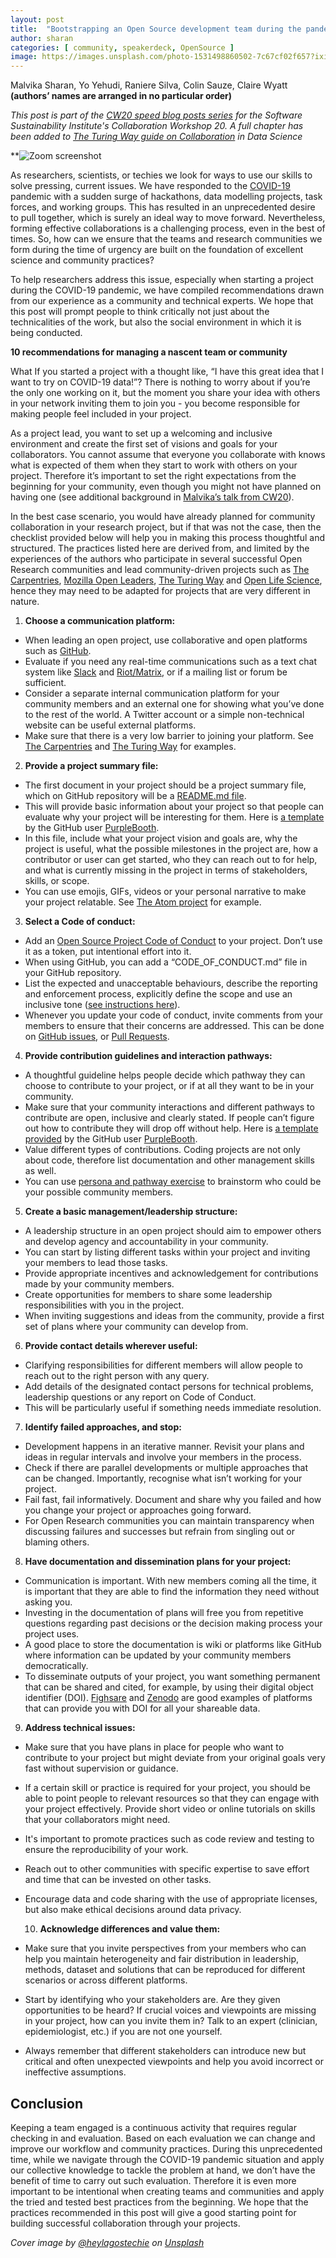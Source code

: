```yaml
---
layout: post
title:  "Bootstrapping an Open Source development team during the pandemic"
author: sharan
categories: [ community, speakerdeck, OpenSource ]
image: https://images.unsplash.com/photo-1531498860502-7c67cf02f657?ixid=MXwxMjA3fDB8MHxwaG90by1wYWdlfHx8fGVufDB8fHw%3D&ixlib=rb-1.2.1&auto=format&fit=crop&w=1950&q=80
---
```


Malvika Sharan, Yo Yehudi, Raniere Silva, Colin Sauze, Claire Wyatt **(authors’ names are arranged in no particular order)**

_This post is part of the [CW20 speed blog posts series](https://software.ac.uk/tags/cw20-speed-blog-posts) for the Software Sustainability Institute's Collaboration Workshop 20. A full chapter has been added to [The Turing Way guide on Collaboration](https://the-turing-way.netlify.app/collaboration/new-community.html) in Data Science_

**![Zoom screenshot](https://software.ac.uk/sites/default/files/Screenshot%20from%202020-03-31%2011-01-25.png)

As researchers, scientists, or techies we look for ways to use our skills to solve pressing, current issues. We have responded to the [COVID-19](https://www.gov.uk/coronavirus) pandemic with a sudden surge of hackathons, data modelling projects, task forces, and working groups. This has resulted in an unprecedented desire to pull together, which is surely an ideal way to move forward. Nevertheless, forming effective collaborations is a challenging process, even in the best of times. So, how can we ensure that the teams and research communities we form during the time of urgency are built on the foundation of excellent science and community practices?

To help researchers address this issue, especially when starting a project during the COVID-19 pandemic, we have compiled recommendations drawn from our experience as a community and technical experts. We hope that this post will prompt people to think critically not just about the technicalities of the work, but also the social environment in which it is being conducted. 

**10 recommendations for managing a nascent team or community**

What If you started a project with a thought like, “I have this great idea that I want to try on COVID-19 data!”? There is nothing to worry about if you’re the only one working on it, but the moment you share your idea with others in your network inviting them to join you - you become responsible for making people feel included in your project. 

As a project lead, you want to set up a welcoming and inclusive environment and create the first set of visions and goals for your collaborators. You cannot assume that everyone you collaborate with knows what is expected of them when they start to work with others on your project. Therefore it’s important to set the right expectations from the beginning for your community, even though you might not have planned on having one (see additional background in [Malvika’s talk from CW20](https://zenodo.org/record/3745008)).

In the best case scenario, you would have already planned for community collaboration in your research project, but if that was not the case, then the checklist provided below will help you in making this process thoughtful and structured. The practices listed here are derived from, and limited by the experiences of the authors who participate in several successful Open Research communities and lead community-driven projects such as [The Carpentries](https://carpentries.org/), [Mozilla Open Leaders](https://mozilla.github.io/open-leadership-framework/), [The Turing Way](https://the-turing-way.netlify.com/collaborating_github/collaborating_github.html) and [Open Life Science](https://openlifesci.org/ols-1#schedule), hence they may need to be adapted for projects that are very different in nature.

1.  **Choose a communication platform:**
    

-   When leading an open project, use collaborative and open platforms such as [GitHub](http://github.com/). 
-   Evaluate if you need any real-time communications such as a text chat system like [Slack](https://slack.com) and [Riot/Matrix](https://about.riot.im/free), or if a mailing list or forum be sufficient. 
-   Consider a separate internal communication platform for your community members and an external one for showing what you’ve done to the rest of the world. A Twitter account or a simple non-technical website can be useful external platforms.
-   Make sure that there is a very low barrier to joining your platform. See [The Carpentries](https://github.com/carpentries) and [The Turing Way](https://github.com/alan-turing-institute/the-turing-way) for examples.

2.  **Provide a project summary file:**
    

-   The first document in your project should be a project summary file, which on GitHub repository will be a [README.md file](https://help.github.com/en/github/creating-cloning-and-archiving-repositories/about-readmes). 
-   This will provide basic information about your project so that people can evaluate why your project will be interesting for them. Here is [a template](https://gist.github.com/PurpleBooth/109311bb0361f32d87a2) by the GitHub user [PurpleBooth](https://gist.github.com/PurpleBooth).
-   In this file, include what your project vision and goals are, why the project is useful, what the possible milestones in the project are, how a contributor or user can get started, who they can reach out to for help, and what is currently missing in the project in terms of stakeholders, skills, or scope.
-   You can use emojis, GIFs, videos or your personal narrative to make your project relatable. See [The Atom project](https://github.com/atom/atom) for example.

3.  **Select a Code of conduct:**
    

-   Add an [Open Source Project Code of Conduct](https://opensourceconduct.com/) to your project. Don’t use it as a token, put intentional effort into it. 
-   When using GitHub, you can add a “CODE\_OF\_CONDUCT.md” file in your GitHub repository. 
-   List the expected and unacceptable behaviours, describe the reporting and enforcement process, explicitly define the scope and use an inclusive tone  ([see instructions here](https://help.github.com/en/github/building-a-strong-community/adding-a-code-of-conduct-to-your-project)).
-   Whenever you update your code of conduct, invite comments from your members to ensure that their concerns are addressed. This can be done on [GitHub issues](https://help.github.com/en/github/managing-your-work-on-github/about-issues), or [Pull Requests](https://help.github.com/en/github/collaborating-with-issues-and-pull-requests/about-pull-requests).

4.  **Provide contribution guidelines and interaction pathways:**
    

-   A thoughtful guideline helps people decide which pathway they can choose to contribute to your project, or if at all they want to be in your community. 
-   Make sure that your community interactions and different pathways to contribute are open, inclusive and clearly stated. If people can’t figure out how to contribute they will drop off without help. Here is [a template provided](https://gist.github.com/PurpleBooth/b24679402957c63ec426) by the GitHub user [PurpleBooth](https://gist.github.com/PurpleBooth).
-   Value different types of contributions. Coding projects are not only about code, therefore list documentation and other management skills as well. 
-   You can use [persona and pathway exercise](https://mozillascience.github.io/working-open-workshop/personas_pathways/) to brainstorm who could be your possible community members.

5.  **Create a basic management/leadership structure:**
    

-   A leadership structure in an open project should aim to empower others and develop agency and accountability in your community. 
-   You can start by listing different tasks within your project and inviting your members to lead those tasks.
-   Provide appropriate incentives and acknowledgement for contributions made by your community members.
-   Create opportunities for members to share some leadership responsibilities with you in the project.
-   When inviting suggestions and ideas from the community, provide a first set of plans where your community can develop from. 

6.  **Provide contact details wherever useful:**
    

-   Clarifying responsibilities for different members will allow people to reach out to the right person with any query.
-   Add details of the designated contact persons for technical problems, leadership questions or any report on Code of Conduct.
-   This will be particularly useful if something needs immediate resolution.

7.  **Identify failed approaches, and stop:**
    

-   Development happens in an iterative manner. Revisit your plans and ideas in regular intervals and involve your members in the process. 
-   Check if there are parallel developments or multiple approaches that can be changed. Importantly, recognise what isn’t working for your project.
-   Fail fast, fail informatively. Document and share why you failed and how you change your project or approaches going forward. 
-   For Open Research communities you can maintain transparency when discussing failures and successes but refrain from singling out or blaming others. 

8.  **Have documentation and dissemination plans for your project:**
    

-   Communication is important. With new members coming all the time, it is important that they are able to find the information they need without asking you. 
-   Investing in the documentation of plans will free you from repetitive questions regarding past decisions or the decision making process your project uses.
-   A good place to store the documentation is wiki or platforms like GitHub where information can be updated by your community members democratically.
-   To disseminate outputs of your project, you want something permanent that can be shared and cited, for example, by using their digital object identifier (DOI). [Fighsare](https://figshare.com/) and [Zenodo](http://zenodo.org) are good examples of platforms that can provide you with DOI for all your shareable data.

9.  **Address technical issues:**
    

-   Make sure that you have plans in place for people who want to contribute to your project but might deviate from your original goals very fast without supervision or guidance. 
-   If a certain skill or practice is required for your project, you should be able to point people to relevant resources so that they can engage with your project effectively. Provide short video or online tutorials on skills that your collaborators might need. 
-   It's important to promote practices such as code review and testing to ensure the reproducibility of your work.
-   Reach out to other communities with specific expertise to save effort and time that can be invested on other tasks. 
-   Encourage data and code sharing with the use of appropriate licenses, but also make ethical decisions around data privacy.

    10. **Acknowledge differences and value them:**

-   Make sure that you invite perspectives from your members who can help you maintain heterogeneity and fair distribution in leadership, methods, dataset and solutions that can be reproduced for different scenarios or across different platforms. 
-   Start by identifying who your stakeholders are. Are they given opportunities to be heard? If crucial voices and viewpoints are missing in your project, how can you invite them in? Talk to an expert (clinician, epidemiologist, etc.) if you are not one yourself. 
-   Always remember that different stakeholders can introduce new but critical and often unexpected viewpoints and help you avoid incorrect or ineffective assumptions.

**Conclusion**
--------------

Keeping a team engaged is a continuous activity that requires regular checking in and evaluation. Based on each evaluation we can change and improve our workflow and community practices. During this unprecedented time, while we navigate through the COVID-19 pandemic situation and apply our collective knowledge to tackle the problem at hand, we don’t have the benefit of time to carry out such evaluation. Therefore it is even more important to be intentional when creating teams and communities and apply the tried and tested best practices from the beginning. We hope that the practices recommended in this post will give a good starting point for building successful collaboration through your projects.

*Cover image by [@heylagostechie](https://unsplash.com/photos/YgOCJz9uGMk) on [Unsplash](https://unsplash.com)*
